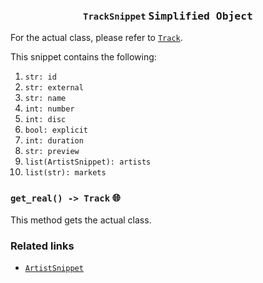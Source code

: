 <h3 align="center"><code>TrackSnippet</code> <kbd>Simplified Object</kbd></h3>

For the actual class, please refer to [`Track`](https://github.com/creuserr/crespot/tree/main/docs/single/track.md).

This snippet contains the following:
1. `str: id`
2. `str: external`
3. `str: name`
4. `int: number`
5. `int: disc`
6. `bool: explicit`
7. `int: duration`
8. `str: preview`
9. `list(ArtistSnippet): artists`
10. `list(str): markets`

### `get_real() -> Track` <kbd>:globe_with_meridians:</kbd>
This method gets the actual class.

### Related links

- [`ArtistSnippet`](https://github.com/creuserr/crespot/tree/main/docs/snippet/artist.md)

<img src="https://komarev.com/ghpvc/?username=creuserr" alt="" width="0"></img>

